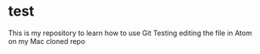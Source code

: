 # test
This is my repository to learn how to use Git
Testing editing the file in Atom on my Mac cloned repo
